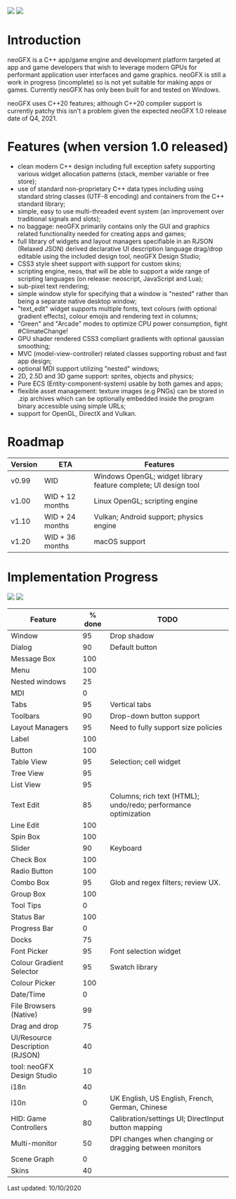 ![](https://raw.githubusercontent.com/FlibbleMr/neogfx/master/neoGFX.png)
![](https://raw.githubusercontent.com/FlibbleMr/neogfx/master/underconstruction.png)

# Introduction
neoGFX is a C++ app/game engine and development platform targeted at app and game developers that wish to leverage modern GPUs for performant application user interfaces and game graphics.
neoGFX is still a work in progress (incomplete) so is not yet suitable for making apps or games. Currently neoGFX has only been built for and tested on Windows.

neoGFX uses C++20 features; although C++20 compiler support is currently patchy this isn't a problem given the expected neoGFX 1.0 release date of Q4, 2021.  

# Features (when version 1.0 released)
- clean modern C++ design including full exception safety supporting various widget allocation patterns (stack, member variable or free store);
- use of standard non-proprietary C++ data types including using standard string classes (UTF-8 encoding) and containers from the C++ standard library;
- simple, easy to use multi-threaded event system (an improvement over traditional signals and slots);
- no baggage: neoGFX primarily contains only the GUI and graphics related functionality needed for creating apps and games;
- full library of widgets and layout managers specifiable in an RJSON (Relaxed JSON) derived declarative UI description language drag/drop editable using the included design tool, neoGFX Design Studio;
- CSS3 style sheet support with support for custom skins;
- scripting engine, neos, that will be able to support a wide range of scripting languages (on release: neoscript, JavaScript and Lua);
- sub-pixel text rendering;
- simple window style for specifying that a window is "nested" rather than being a separate native desktop window;
- "text_edit" widget supports multiple fonts, text colours (with optional gradient effects), colour emojis and rendering text in columns;
- "Green" and "Arcade" modes to optimize CPU power consumption, fight #ClimateChange!
- GPU shader rendered CSS3 compliant gradients with optional gaussian smoothing;
- MVC (model-view-controller) related classes supporting robust and fast app design;
- optional MDI support utilizing "nested" windows;
- 2D, 2.5D and 3D game support: sprites, objects and physics;
- Pure ECS (Entity-component-system) usable by both games and apps;
- flexible asset management: texture images (e.g PNGs) can be stored in .zip archives which can be optionally embedded inside the program binary accessible using simple URLs;
- support for OpenGL, DirectX and Vulkan.


# Roadmap

Version | ETA             | Features
--------|-----------------|---------------------------------------------------
v0.99   | WID             | Windows OpenGL; widget library feature complete; UI design tool
v1.00   | WID + 12 months | Linux OpenGL; scripting engine
v1.10   | WID + 24 months | Vulkan; Android support; physics engine
v1.20   | WID + 36 months | macOS support

# Implementation Progress

![](http://neogfx.org/temp/select_font.png?id=1)
![](http://neogfx.org/temp/lol.png?id=1)


Feature                         | % done  |     TODO
--------------------------------|---------|-------------------------------------------------------------------------------
Window                          | 95      |     Drop shadow
Dialog                          | 90      |     Default button
Message Box                     | 100     |
Menu                            | 100     | 
Nested windows                  | 25      |     
MDI                             | 0       |
Tabs                            | 95      |     Vertical tabs
Toolbars                        | 90      |     Drop-down button support
Layout Managers                 | 95      |     Need to fully support size policies
Label                           | 100     |     
Button                          | 100     |     
Table View                      | 95      |     Selection; cell widget
Tree View                       | 95      |
List View                       | 95      |
Text Edit                       | 85      |     Columns; rich text (HTML); undo/redo; performance optimization
Line Edit                       | 100     |     
Spin Box                        | 100     |
Slider                          | 90      |     Keyboard
Check Box                       | 100     |     
Radio Button                    | 100     |
Combo Box                       | 95      |     Glob and regex filters; review UX.
Group Box                       | 100     |
Tool Tips                       | 0       |
Status Bar                      | 100     |
Progress Bar                    | 0       |
Docks							| 75      |
Font Picker                     | 95      |     Font selection widget
Colour Gradient Selector        | 95      |     Swatch library
Colour Picker                   | 100     |     
Date/Time                       | 0       |
File Browsers (Native)          | 99      |
Drag and drop                   | 75      |
UI/Resource Description (RJSON) | 40      |
tool: neoGFX Design Studio      | 10      |
i18n                            | 40      |
l10n                            | 0       |     UK English, US English, French, German, Chinese
HID: Game Controllers           | 80      |     Calibration/settings UI; DirectInput button mapping
Multi-monitor					| 50      |     DPI changes when changing or dragging between monitors
Scene Graph						| 0		  |		
Skins                           | 40      |

Last updated: 10/10/2020
